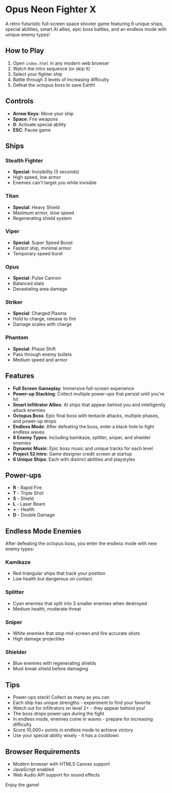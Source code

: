 # Opus Neon Fighter X

A retro-futuristic full-screen space shooter game featuring 6 unique ships, special abilities, smart AI allies, epic boss battles, and an endless mode with unique enemy types!

## How to Play

1. Open `index.html` in any modern web browser
2. Watch the intro sequence (or skip it)
3. Select your fighter ship
4. Battle through 3 levels of increasing difficulty
5. Defeat the octopus boss to save Earth!

## Controls

- **Arrow Keys**: Move your ship
- **Space**: Fire weapons
- **0**: Activate special ability
- **ESC**: Pause game

## Ships

### Stealth Fighter
- **Special**: Invisibility (5 seconds)
- High speed, low armor
- Enemies can't target you while invisible

### Titan
- **Special**: Heavy Shield
- Maximum armor, slow speed
- Regenerating shield system

### Viper
- **Special**: Super Speed Boost
- Fastest ship, minimal armor
- Temporary speed burst

### Opus
- **Special**: Pulse Cannon
- Balanced stats
- Devastating area damage

### Striker
- **Special**: Charged Plasma
- Hold to charge, release to fire
- Damage scales with charge

### Phantom
- **Special**: Phase Shift
- Pass through enemy bullets
- Medium speed and armor

## Features

- **Full Screen Gameplay**: Immersive full-screen experience
- **Power-up Stacking**: Collect multiple power-ups that persist until you're hit
- **Smart Infiltrator Allies**: AI ships that appear behind you and intelligently attack enemies
- **Octopus Boss**: Epic final boss with tentacle attacks, multiple phases, and power-up drops
- **Endless Mode**: After defeating the boss, enter a black hole to fight endless waves
- **8 Enemy Types**: Including kamikaze, splitter, sniper, and shielder enemies
- **Dynamic Music**: Epic boss music and unique tracks for each level
- **Project 52 Intro**: Game designer credit screen at startup
- **6 Unique Ships**: Each with distinct abilities and playstyles

## Power-ups

- **R** - Rapid Fire
- **T** - Triple Shot
- **S** - Shield
- **L** - Laser Beam
- **+** - Health
- **D** - Double Damage

## Endless Mode Enemies

After defeating the octopus boss, you enter the endless mode with new enemy types:

### Kamikaze
- Red triangular ships that track your position
- Low health but dangerous on contact

### Splitter
- Cyan enemies that split into 3 smaller enemies when destroyed
- Medium health, moderate threat

### Sniper
- White enemies that stop mid-screen and fire accurate shots
- High damage projectiles

### Shielder
- Blue enemies with regenerating shields
- Must break shield before damaging

## Tips

- Power-ups stack! Collect as many as you can
- Each ship has unique strengths - experiment to find your favorite
- Watch out for infiltrators on level 2+ - they appear behind you!
- The boss drops power-ups during the fight
- In endless mode, enemies come in waves - prepare for increasing difficulty
- Score 10,000+ points in endless mode to achieve victory
- Use your special ability wisely - it has a cooldown

## Browser Requirements

- Modern browser with HTML5 Canvas support
- JavaScript enabled
- Web Audio API support for sound effects

Enjoy the game!